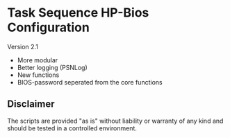 # Task Sequence HP-Bios Configuration
Version 2.1
- More modular 
- Better logging (PSNLog)
- New functions
- BIOS-password seperated from the core functions
## Disclaimer
The scripts are provided "as is" without liability or warranty of any kind and should be tested in a controlled environment.